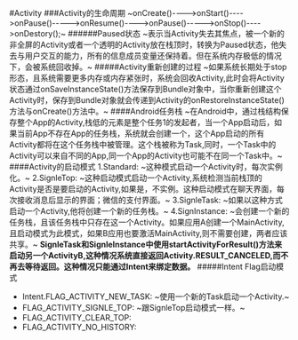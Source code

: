 #Activity
###Activity的生命周期
~onCreate()---->onStart()---->onPause()----->onResume()---->onPause()----->onStop()---->onDestory();~
######Paused状态
~表示当Activity失去其焦点，被一个新的非全屏的Activity或者一个透明的Activity放在栈顶时，转换为Paused状态，他失去与用户交互的能力，所有的信息成员变量还保持着。但在系统内存极低的情况下，会被系统回收掉。~
#####Activity重新创建的过程
~如果系统长期处于stop形态，且系统需要更多内存或内存紧张时，系统会回收Activity,此时会将Activity状态通过onSaveInstanceState()方法保存到Bundle对象中，当你重新创建这个Activity时，保存到Bundle对象就会传递到Activity的onRestoreInstanceState()方法与onCreate()方法中。~
####Android任务栈
~在Android中，通过栈结构保存整个App的Activity,栈低的元素是整个任务1的发起者，当一个App启动后，如果当前App不存在App的任务栈，系统就会创建一个，这个App启动的所有Activity都将在这个任务栈中被管理。这个栈被称为Task,同时，一个Task中的Activity可以来自不同的App,同一个App的Activity也可能不在同一个Task中。~
####Activity的启动模式
1.Standard:
~这种模式启动一个Activity时，每次实例化。~
2.SignleTop:
~这种启动模式启动一个Activity,系统检测当前栈顶的Activity是否是要启动的Activity,如果是，不实例。这种启动模式在聊天界面，每次接收消息后显示的界面；微信的支付界面。~
3.SignleTask:
~如果以这种方式启动一个Activity,他将创建一个新的任务栈。~
4.SignInstance:
~会创建一个新的任务栈，且该任务栈中只存在这一个Activity。如果应用A创建一个MainActivity,且启动模式为此模式，如果B应用也要激活MainActivity,则不需要创建，两者应该共享。~
**SignleTask和SignleInstance中使用startActivityForResult()方法来启动另一个ActivityB,这种情况系统直接返回Activity.RESULT_CANCELED,而不再去等待返回。这种情况只能通过Intent来绑定数据。**
#####Intent Flag启动模式
- Intent.FLAG_ACTIVITY_NEW_TASK:
~使用一个新的Task启动一个Activity.~
- FLAG_ACTIVITY_SIGNLE_TOP:
~跟SignleTop启动模式一样。~
- FLAG_ACTIVITY_CLEAR_TOP:
- FLAG_ACTIVITY_NO_HISTORY:
